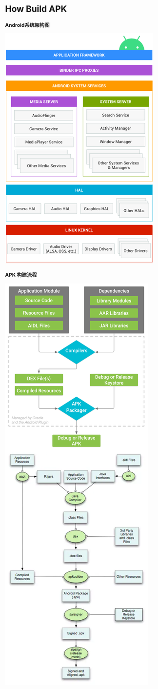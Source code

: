 
# How Build APK

### Android系统架构图
![avatar](/images/ape_fwk_all.png)
### APK 构建流程
<img src="/images/build-process_2x.png" width = "468" height = "546" alt="" align=center />

<img src="/images/build-process_1x.png" width = "468" height = "770" alt="" align=center />
